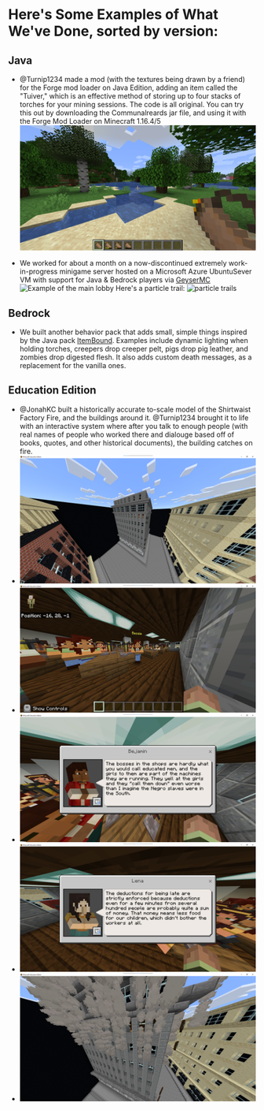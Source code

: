 # Here's Some Examples of What We've Done, sorted by version:

## Java
- @Turnip1234 made a mod (with the textures being drawn by a friend) for the Forge mod loader on Java Edition, adding an item called the "Tuiver," which is an effective method of storing up to four stacks of torches for your mining sessions. The code is all original. You can try this out by downloading the Communalreards jar file, and using it with the Forge Mod Loader on Minecraft 1.16.4/5
![Example of @Turnip123's Java Edition mod CommunalRewards](https://github.com/JonahKC/minecraft-showcase/blob/da171ab99a4c09a39d251be2727a823908a0dc15/tuiver.png)

- We worked for about a month on a now-discontinued extremely work-in-progress minigame server hosted on a Microsoft Azure UbuntuSever VM with support for Java & Bedrock players via [GeyserMC](https://geysermc.org/)
![Example of the main lobby](https://github.com/JonahKC/minecraft-showcase/blob/7b9aab14bebf9589f536e01a1521cfe0e46b506d/2021-04-11_21.56.58.png)
Here's a particle trail:
![particle trails](https://github.com/JonahKC/minecraft-showcase/blob/7b9aab14bebf9589f536e01a1521cfe0e46b506d/2021-04-11_21.58.41.png)

## Bedrock
- We built another behavior pack that adds small, simple things inspired by the Java pack [ItemBound](https://www.curseforge.com/minecraft/texture-packs/itembound-16x). Examples include dynamic lighting when holding torches, creepers drop creeper pelt, pigs drop pig leather, and zombies drop digested flesh. It also adds custom death messages, as a replacement for the vanilla ones.

## Education Edition
- @JonahKC built a historically accurate to-scale model of the Shirtwaist Factory Fire, and the buildings around it. @Turnip1234 brought it to life with an interactive system where after you talk to enough people (with real names of people who worked there and dialouge based off of books, quotes, and other historical documents), the building catches on fire.
- ![Exterior](https://github.com/JonahKC/minecraft-showcase/raw/94cc1442f02320d50fe37cd9387714f596124bdf/Images/Triangle1.png)
- ![Interior](https://github.com/JonahKC/minecraft-showcase/blob/main/Images/Triangle2.png?raw=true)
- ![Example Dialogue with an NPC](https://github.com/JonahKC/minecraft-showcase/blob/main/Images/Triangle3.png?raw=true)
- ![Another Example of Dialogue with an NPC](https://github.com/JonahKC/minecraft-showcase/blob/main/Images/Triangle4.png?raw=true)
- ![Building on Fire](https://github.com/JonahKC/minecraft-showcase/blob/main/Images/Triangle5.png?raw=true)
